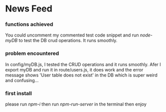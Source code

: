 # News Feed

### functions achieved

You could uncomment my commented test code snippet and run _node-myDB_
to test the DB crud operations. It runs smoothly.

### problem encountered

In config/myDB.js, I tested the CRUD operations and it runs smoothly. Afer I export myDB
and run it in route/users.js, it does work and the error message shows 'User table does not exist'
in the DB which is super weird and confusing...

### first install

please run _npm-i_
then run _npm-run-server_ in the terminal
then enjoy
